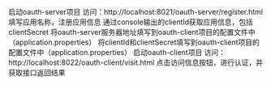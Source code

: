 
启动oauth-server项目
访问：http://localhost:8021/oauth-server/register.html
填写应用名称，注册应用信息
通过console输出的clientId获取应用信息，包括clientSecret
将oauth-server服务器地址填写到oauth-client项目的配置文件中（application.properties）
将clientId和clientSecret填写到oauth-client项目的配置文件中（application.properties）
启动oauth-client项目
访问：http://localhost:8022/oauth-client/visit.html
点击访问信息按钮，进行认证，并获取接口返回结果
